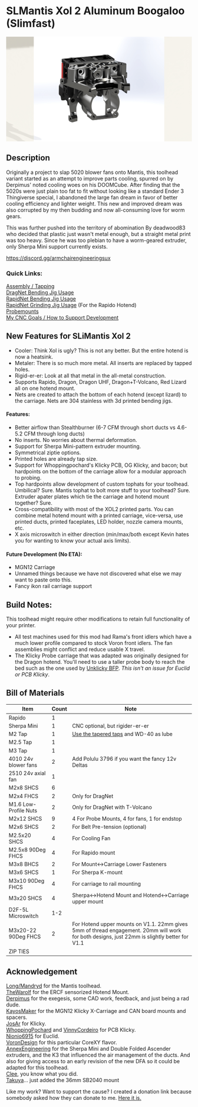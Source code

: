 # SLMantis Xol 2 Aluminum Boogaloo (Slimfast)
 ![Carriage Assembly](/Images/preview.jpg "The Metal Bits")  

## Description
Originally a project to slap 5020 blower fans onto Mantis, this toolhead variant started as an attempt to improve parts cooling, spurred on by Derpimus' noted cooling woes on his DOOMCube. After finding that the 5020s were just plain too fat to fit without looking like a standard Ender 3 Thingiverse special, I abandoned the large fan dream in favor of better cooling efficiency and lighter weight. This new and improved dream was also corrupted by my then budding and now all-consuming love for worm gears.

This was further pushed into the territory of abomination By deadwood83 who decided that plastic just wasn't metal enough, but a straight metal print was too heavy.  Since he was too plebian to have a worm-geared extruder, only Sherpa Mini support currently exists.

https://discord.gg/armchairengineeringsux

### Quick Links:
[Assembly / Tapping](https://github.com/AlpineWhite/Mantis-Xol2_SLM_Boogaloo/blob/main/Assembly.md)<br/>
[DragNet Bending Jig Usage](https://github.com/AlpineWhite/Mantis-Xol2_SLM_Boogaloo/tree/main/STL/Nets/DragNet/Bending%20Jig)<br/>
[RapidNet Bending Jig Usage](https://github.com/AlpineWhite/Mantis-Xol2_SLM_Boogaloo/tree/main/STL/Nets/RapidNet)<br/>
[RapidNet Grinding Jig Usage](https://github.com/AlpineWhite/Mantis-Xol2_SLM_Boogaloo/tree/main/STL/Nets/RapidNet/Grinding%20Jig) (For the Rapido Hotend)<br/>
[Probemounts](https://github.com/AlpineWhite/Mantis-Xol2_SLM_Boogaloo/tree/main/STL/XOL2%20SLiM%20V1.1%20%2B%20Probes/Probemounts)<br/>
[My CNC Goals / How to Support Development](https://www.buymeacoffee.com/deadwood/first-post-first-steps)

## New Features for SLiMantis Xol 2
 - Cooler: Think Xol is ugly? This is not any better. But the entire hotend is now a heatsink.
 - Metaler: There is so much more metal. All inserts are replaced by tapped holes.
 - Rigid-er-er: Look at all that metal in the all-metal construction.
 - Supports Rapido, Dragon, Dragon UHF, Dragon+T-Volcano, Red Lizard all on one hotend mount.
 - Nets are created to attach the bottom of each hotend (except lizard) to the carriage. Nets are 304 stainless with 3d printed bending jigs. 

#### Features:
 - Better airflow than Stealthburner (6-7 CFM through short ducts vs 4.6-5.2 CFM through long ducts)
 - No inserts. No worries about thermal deformation.
 - Support for Sherpa Mini-pattern extruder mounting.
 - Symmetrical ziptie options.
 - Printed holes are already tap size.
 - Support for Whoppingpochard's Klicky PCB, OG Klicky, and bacon; but hardpoints on the bottom of the carriage allow for a modular approach to probing.
 - Top hardpoints allow development of custom tophats for your toolhead. Umbilical? Sure. Mantis tophat to bolt more stuff to your toolhead? Sure. Extruder apater plates which tie the carriage and hotend mount together? Sure.
 - Cross-compatibility with most of the XOL2 printed parts. You can combine metal hotend mount with a printed carriage, vice-versa, use printed ducts, printed faceplates, LED holder, nozzle camera mounts, etc. 
 - X axis microswitch in either direction (min/max/both except Kevin hates you for wanting to know your actual axis limits).
 
#### Future Development (No ETA):
 - MGN12 Carriage
 - Unnamed things because we have not discovered what else we may want to paste onto this.
 - Fancy ikon rail carriage support 


## Build Notes:
This toolhead might require other modifications to retain full functionality of your printer. 
 - All test machines used for this mod had Rama's front idlers which have a much lower profile compared to stock Voron front idlers. The fan assemblies might conflict and reduce usable X travel.
 - The Klicky Probe carriage that was adapted was originally designed for the Dragon hotend. You'll need to use a taller probe body to reach the bed such as the one used by [Unklicky BFP](https://github.com/majarspeed/Unklicky). *This isn't an issue for Euclid or PCB Klicky*.
## Bill of Materials 
|Item|Count|Note|
|----|-|--|
|Rapido|1|
|Sherpa Mini|1|CNC optional, but rigider-er-er|
|M2 Tap|1|[Use the tapered taps](https://www.amazon.com/gp/product/B07WGS6T3N) and WD-40 as lube|
|M2.5 Tap|1|
|M3 Tap|1|
|4010 24v blower fans|2|Add Polulu 3796 if you want the fancy 12v Deltas|
|2510 24v axial fan|1|
|M2x8 SHCS|6|
|M2x4 FHCS|2| Only for DragNet|
|M1.6 Low-Profile Nuts|2|Only for DragNet with T-Volcano|
|M2x12 SHCS|9|4 For Probe Mounts, 4 for fans, 1 for endstop|
|M2x6 SHCS|2|For Belt Pre-tension (optional)|
|M2.5x20 SHCS|4|For Cooling Fan|
|M2.5x8 90Deg FHCS|4|For Rapido mount|
|M3x8 BHCS|2|For Mount<->Carriage Lower Fasteners|
|M3x6 SHCS|1|For Sherpa K-mount|
|M3x10 90Deg FHCS|4|For carriage to rail mounting|
|M3x20 SHCS|4|Sherpa<->Hotend Mount and Hotend<->Carriage upper mount|
|D2F-5L Microswitch|1-2|
|M3x20-22 90Deg FHCS|2| For Hotend upper mounts on V1.1. 22mm gives 5mm of thread engagement. 20mm will work for both designs, just 22mm is slightly better for V1.1|
|ZIP TIES||


## Acknowledgement
[Long/Mandryd](https://github.com/mandryd/VoronUsers/tree/master/printer_mods/Long/Mantis_Dual_5015) for the Mantis toolhead.<br/>
[TheWarolf](https://github.com/TheWarolf/Voron-Personal-Mods/tree/main/V2/Long_Mantis_Toolhead) for the ERCF sensorized Hotend Mount.<br/>
[Derpimus](https://github.com/lraithel15133) for the exegesis, some CAD work, feedback, and just being a rad dude.<br/>
[KayosMaker](https://github.com/KayosMaker) for the MGN12 Klicky X-Carriage and CAN board mounts and spacers.<br/>
[JosAr](https://github.com/jlas1/Klicky-Probe) for Klicky.<br/>
[WhoppingPochard](https://github.com/tanaes) and [VinnyCordeiro](https://github.com/VinnyCordeiro/) for PCB Klicky.<br/>
[Nionio6915](https://github.com/nionio6915/Euclid_Probe) for Euclid. <br/>
[VoronDesign](https://github.com/VoronDesign) for this particular CoreXY flavor.<br/>
[AnnexEngineering](https://github.com/Annex-Engineering) for the Sherpa Mini and Double Folded Ascender extruders, and the K3 that influenced the air management of the ducts. And also for giving access to an early revision of the new DFA so it could be adapted for this toolhead.<br/>
[Clee](https://github.com/clee), you know what you did.  
[Takuya](https://github.com/T4KUUY4)... just added the 36mm SB2040 mount


Like my work? Want to support the cause?  I created a donation link because somebody asked how they can donate to me. [Here it is.](https://bmc.link/deadwood)
